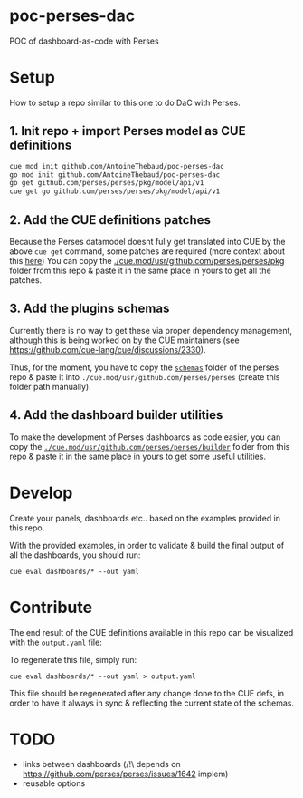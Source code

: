 # poc-perses-dac

POC of dashboard-as-code with Perses

# Setup

How to setup a repo similar to this one to do DaC with Perses.

## 1. Init repo + import Perses model as CUE definitions

```bash
cue mod init github.com/AntoineThebaud/poc-perses-dac
go mod init github.com/AntoineThebaud/poc-perses-dac
go get github.com/perses/perses/pkg/model/api/v1
cue get go github.com/perses/perses/pkg/model/api/v1
```

## 2. Add the CUE definitions patches

Because the Perses datamodel doesnt fully get translated into CUE by the above `cue get` command, some patches are required (more context about this [here](./cue.mod/usr/github.com/perses/perses/pkg/README.md))
You can copy the [./cue.mod/usr/github.com/perses/perses/pkg](./cue.mod/usr/github.com/perses/perses/pkg) folder from this repo & paste it in the same place in yours to get all the patches.

## 3. Add the plugins schemas

Currently there is no way to get these via proper dependency management, although this is being worked on by the CUE maintainers (see https://github.com/cue-lang/cue/discussions/2330).

Thus, for the moment, you have to copy the [`schemas`](https://github.com/perses/perses/tree/main/schemas) folder of the perses repo & paste it into `./cue.mod/usr/github.com/perses/perses` (create this folder path manually).

## 4. Add the dashboard builder utilities

To make the development of Perses dashboards as code easier, you can copy the [`./cue.mod/usr/github.com/perses/perses/builder`](./cue.mod/usr/github.com/perses/perses/builder) folder from this repo & paste it in the same place in yours to get some useful utilities.

# Develop

Create your panels, dashboards etc.. based on the examples provided in this repo.

With the provided examples, in order to validate & build the final output of all the dashboards, you should run:
```
cue eval dashboards/* --out yaml
```

# Contribute

The end result of the CUE definitions available in this repo can be visualized with the `output.yaml` file:

To regenerate this file, simply run:
```
cue eval dashboards/* --out yaml > output.yaml
```

This file should be regenerated after any change done to the CUE defs, in order to have it always in sync & reflecting the current state of the schemas.

# TODO
- links between dashboards (/!\ depends on https://github.com/perses/perses/issues/1642 implem)
- reusable options